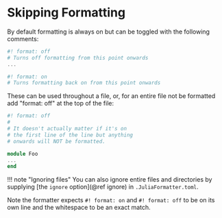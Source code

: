 # Skipping Formatting

By default formatting is always on but can be toggled with the following comments:

```julia
#! format: off
# Turns off formatting from this point onwards
...

#! format: on
# Turns formatting back on from this point onwards
```

These can be used throughout a file, or, for an entire file not be formatted add "format: off" at the top of the file:

```julia
#! format: off
#
# It doesn't actually matter if it's on
# the first line of the line but anything
# onwards will NOT be formatted.

module Foo
...
end
```

!!! note "Ignoring files"
    You can also ignore entire files and directories by supplying
    [the `ignore` option](@ref ignore) in `.JuliaFormatter.toml`.

Note the formatter expects `#! format: on` and `#! format: off` to be on its own line and the whitespace to be an exact match.
